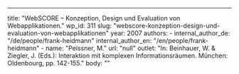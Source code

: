 ---
  title: "WebSCORE – Konzeption, Design und Evaluation von Webapplikationen."
  wp_id: 311
  slug: "webscore-konzeption-design-und-evaluation-von-webapplikationen"
  year: 2007
  authors: 
    - 
      internal_author_de: "/de/people/frank-heidmann"
      internal_author_en: "/en/people/frank-heidmann"
    - 
      name: "Peissner, M."
      url: "null"
  outlet: "In: Beinhauer, W. & Ziegler, J. (Eds.): Interaktion mit komplexen Informationsräumen. München: Oldenbourg, pp. 142-155."
  body: ""
